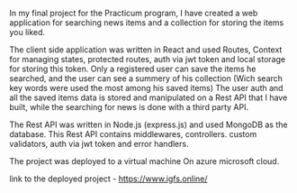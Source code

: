 In my final project for the Practicum program, I have created a web application for searching news items and a collection for storing the items you liked.


The client side application was written in React and used Routes, Context for managing states, protected routes, auth via jwt token and local storage for storing this token.
Only a registered user can save the items he searched, and the user can see a summery of his collection (Wich search key words were used the most among his saved items)
The user auth and all the saved items data is stored and manipulated on a Rest API that I have built, while the searching for news is done with a third party API.

The Rest API was written in Node.js (express.js) and used MongoDB as the database. This Rest API contains middlewares, controllers. custom validators, auth via jwt token and error handlers.

The project was deployed to a virtual machine On azure microsoft cloud.

link to the deployed project - https://www.igfs.online/
